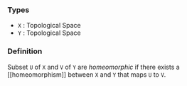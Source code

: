 ### Types
- `X` : Topological Space
- `Y` : Topological Space
### Definition
Subset `U` of `X` and `V` of `Y` are *homeomorphic* if there exists a [[homeomorphism]] between `X` and `Y` that maps `U` to `V`.